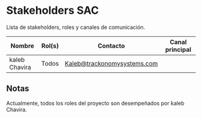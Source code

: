 # Stakeholders SAC

Lista de stakeholders, roles y canales de comunicación.

| Nombre        | Rol(s) | Contacto                    | Canal principal |
| ------------- | ------ | --------------------------- | --------------- |
| kaleb Chavira | Todos  | Kaleb@trackonomysystems.com |                 |

## Notas

Actualmente, todos los roles del proyecto son desempeñados por kaleb Chavira.
